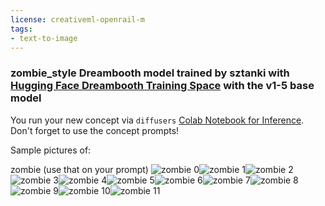 ```yaml
---
license: creativeml-openrail-m
tags:
- text-to-image
---
```

### zombie_style Dreambooth model trained by sztanki with [Hugging Face Dreambooth Training Space](https://huggingface.co/spaces/multimodalart/dreambooth-training) with the v1-5 base model

You run your new concept via `diffusers` [Colab Notebook for Inference](https://colab.research.google.com/github/huggingface/notebooks/blob/main/diffusers/sd_dreambooth_inference.ipynb). Don't forget to use the concept prompts!

Sample pictures of:
 
 
 
 
 
 
 
 
 
 
 
zombie (use that on your prompt)
![zombie 0](https://huggingface.co/sztanki/zombie-style/resolve/main/concept_images/zombie_style_%281%29.jpg)![zombie 1](https://huggingface.co/sztanki/zombie-style/resolve/main/concept_images/zombie_style_%282%29.jpg)![zombie 2](https://huggingface.co/sztanki/zombie-style/resolve/main/concept_images/zombie_style_%283%29.jpg)![zombie 3](https://huggingface.co/sztanki/zombie-style/resolve/main/concept_images/zombie_style_%284%29.jpg)![zombie 4](https://huggingface.co/sztanki/zombie-style/resolve/main/concept_images/zombie_style_%285%29.jpg)![zombie 5](https://huggingface.co/sztanki/zombie-style/resolve/main/concept_images/zombie_style_%286%29.jpg)![zombie 6](https://huggingface.co/sztanki/zombie-style/resolve/main/concept_images/zombie_style_%287%29.jpg)![zombie 7](https://huggingface.co/sztanki/zombie-style/resolve/main/concept_images/zombie_style_%288%29.jpg)![zombie 8](https://huggingface.co/sztanki/zombie-style/resolve/main/concept_images/zombie_style_%289%29.jpg)![zombie 9](https://huggingface.co/sztanki/zombie-style/resolve/main/concept_images/zombie_style_%2810%29.jpg)![zombie 10](https://huggingface.co/sztanki/zombie-style/resolve/main/concept_images/zombie_style_%2811%29.jpg)![zombie 11](https://huggingface.co/sztanki/zombie-style/resolve/main/concept_images/zombie_style_%2812%29.jpg)
